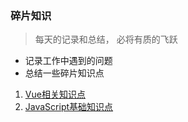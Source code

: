 ### 碎片知识
> 每天的记录和总结， 必将有质的飞跃
- 记录工作中遇到的问题
- 总结一些碎片知识点

1. [Vue相关知识点](https://github.com/dale426/long-Fragment-Knowledge/issues/2)
2. [JavaScript基础知识点](https://github.com/dale426/long-Fragment-Knowledge/issues/1)

